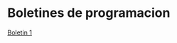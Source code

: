 # Boletines de programacion

[Boletin 1](https://github.com/LuciaPosada/Programacion/blob/main/Boletin01/boletin01_1/src/Main.java)
